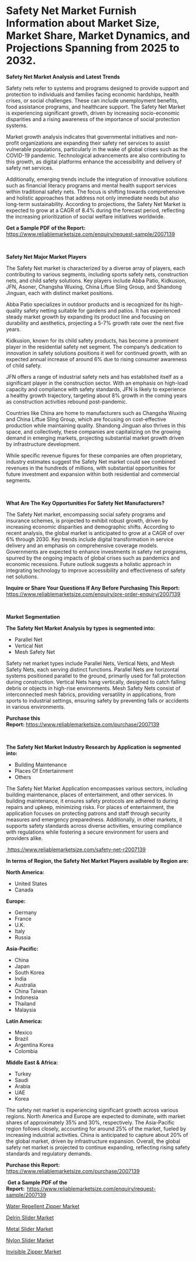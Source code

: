 <p><h1>Safety Net Market Furnish Information about Market Size, Market Share, Market Dynamics, and Projections Spanning from 2025 to 2032.</h1></p><p><strong>Safety Net Market Analysis and Latest Trends</strong></p>
<p><p>Safety nets refer to systems and programs designed to provide support and protection to individuals and families facing economic hardships, health crises, or social challenges. These can include unemployment benefits, food assistance programs, and healthcare support. The Safety Net Market is experiencing significant growth, driven by increasing socio-economic disparities and a rising awareness of the importance of social protection systems. </p><p>Market growth analysis indicates that governmental initiatives and non-profit organizations are expanding their safety net services to assist vulnerable populations, particularly in the wake of global crises such as the COVID-19 pandemic. Technological advancements are also contributing to this growth, as digital platforms enhance the accessibility and delivery of safety net services. </p><p>Additionally, emerging trends include the integration of innovative solutions such as financial literacy programs and mental health support services within traditional safety nets. The focus is shifting towards comprehensive and holistic approaches that address not only immediate needs but also long-term sustainability. According to projections, the Safety Net Market is expected to grow at a CAGR of 8.4% during the forecast period, reflecting the increasing prioritization of social welfare initiatives worldwide.</p></p>
<p><strong>Get a Sample PDF of the Report:&nbsp;</strong> <a href="https://www.reliablemarketsize.com/enquiry/request-sample/2007139?utm_campaign=1901&utm_medium=2&utm_source=Github&utm_content=ia&utm_term=31032025&utm_id=safety-net">https://www.reliablemarketsize.com/enquiry/request-sample/2007139</a></p>
<p>&nbsp;</p>
<p><strong>Safety Net Major Market Players</strong></p>
<p><p>The Safety Net market is characterized by a diverse array of players, each contributing to various segments, including sports safety nets, construction nets, and child safety solutions. Key players include Abba Patio, Kidkusion, JFN, Asoner, Changsha Wuxing, China Liftue Sling Group, and Shandong Jinguan, each with distinct market positions.</p><p>Abba Patio specializes in outdoor products and is recognized for its high-quality safety netting suitable for gardens and patios. It has experienced steady market growth by expanding its product line and focusing on durability and aesthetics, projecting a 5-7% growth rate over the next five years.</p><p>Kidkusion, known for its child safety products, has become a prominent player in the residential safety net segment. The company’s dedication to innovation in safety solutions positions it well for continued growth, with an expected annual increase of around 6% due to rising consumer awareness of child safety.</p><p>JFN offers a range of industrial safety nets and has established itself as a significant player in the construction sector. With an emphasis on high-load capacity and compliance with safety standards, JFN is likely to experience a healthy growth trajectory, targeting about 8% growth in the coming years as construction activities rebound post-pandemic.</p><p>Countries like China are home to manufacturers such as Changsha Wuxing and China Liftue Sling Group, which are focusing on cost-effective production while maintaining quality. Shandong Jinguan also thrives in this space, and collectively, these companies are capitalizing on the growing demand in emerging markets, projecting substantial market growth driven by infrastructure development.</p><p>While specific revenue figures for these companies are often proprietary, industry estimates suggest the Safety Net market could see combined revenues in the hundreds of millions, with substantial opportunities for future investment and expansion within both residential and commercial segments.</p></p>
<p>&nbsp;</p>
<p><strong>What Are The Key Opportunities For Safety Net Manufacturers?</strong></p>
<p><p>The Safety Net market, encompassing social safety programs and insurance schemes, is projected to exhibit robust growth, driven by increasing economic disparities and demographic shifts. According to recent analysis, the global market is anticipated to grow at a CAGR of over 6% through 2030. Key trends include digital transformation in service delivery and an emphasis on comprehensive coverage models. Governments are expected to enhance investments in safety net programs, spurred by the ongoing impacts of global crises such as pandemics and economic recessions. Future outlook suggests a holistic approach in integrating technology to improve accessibility and effectiveness of safety net solutions.</p></p>
<p><strong>Inquire or Share Your Questions If Any Before Purchasing This Report:</strong> <a href="https://www.reliablemarketsize.com/enquiry/pre-order-enquiry/2007139?utm_campaign=1901&utm_medium=2&utm_source=Github&utm_content=ia&utm_term=31032025&utm_id=safety-net">https://www.reliablemarketsize.com/enquiry/pre-order-enquiry/2007139</a></p>
<p>&nbsp;</p>
<p><strong>Market Segmentation</strong></p>
<p><strong>The Safety Net Market Analysis by types is segmented into:</strong></p>
<p><ul><li>Parallel Net</li><li>Vertical Net</li><li>Mesh Safety Net</li></ul></p>
<p><p>Safety net market types include Parallel Nets, Vertical Nets, and Mesh Safety Nets, each serving distinct functions. Parallel Nets are horizontal systems positioned parallel to the ground, primarily used for fall protection during construction. Vertical Nets hang vertically, designed to catch falling debris or objects in high-rise environments. Mesh Safety Nets consist of interconnected mesh fabrics, providing versatility in applications, from sports to industrial settings, ensuring safety by preventing falls or accidents in various environments.</p></p>
<p><strong>Purchase this Report:&nbsp;</strong><a href="https://www.reliablemarketsize.com/purchase/2007139?utm_campaign=1901&utm_medium=2&utm_source=Github&utm_content=ia&utm_term=31032025&utm_id=safety-net">https://www.reliablemarketsize.com/purchase/2007139</a></p>
<p>&nbsp;</p>
<p><strong>The Safety Net Market Industry Research by Application is segmented into:</strong></p>
<p><ul><li>Building Maintenance</li><li>Places Of Entertainment</li><li>Others</li></ul></p>
<p><p>The Safety Net Market Application encompasses various sectors, including building maintenance, places of entertainment, and other services. In building maintenance, it ensures safety protocols are adhered to during repairs and upkeep, minimizing risks. For places of entertainment, the application focuses on protecting patrons and staff through security measures and emergency preparedness. Additionally, in other markets, it supports safety standards across diverse activities, ensuring compliance with regulations while fostering a secure environment for users and providers alike.</p></p>
<p><a href="https://www.reliablemarketsize.com/safety-net-r2007139?utm_campaign=1901&utm_medium=2&utm_source=Github&utm_content=ia&utm_term=31032025&utm_id=safety-net">&nbsp;https://www.reliablemarketsize.com/safety-net-r2007139</a></p>
<p><strong>In terms of Region, the Safety Net Market Players available by Region are:</strong></p>
<p>
    <p> <strong> North America: </strong>
        <ul>
            <li>United States</li>
            <li>Canada</li>
        </ul>
        </p> 
    <p> <strong> Europe: </strong>
        <ul>
            <li>Germany</li>
            <li>France</li>
            <li>U.K.</li>
            <li>Italy</li>
            <li>Russia</li>
        </ul>
        </p> 
    <p> <strong> Asia-Pacific: </strong>
        <ul>
            <li>China</li>
            <li>Japan</li>
            <li>South Korea</li>
            <li>India</li>
            <li>Australia</li>
            <li>China Taiwan</li>
            <li>Indonesia</li>
            <li>Thailand</li>
            <li>Malaysia</li>
        </ul>
        </p> 
    <p> <strong> Latin America: </strong>
        <ul>
            <li>Mexico</li>
            <li>Brazil</li>
            <li>Argentina Korea</li>
            <li>Colombia</li>
        </ul>
        </p> 
    <p> <strong> Middle East & Africa: </strong>
        <ul>
            <li>Turkey</li>
            <li>Saudi</li>
            <li>Arabia</li>
            <li>UAE</li>
            <li>Korea</li>
        </ul>
    </p>
    </p>
<p><p>The safety net market is experiencing significant growth across various regions. North America and Europe are expected to dominate, with market shares of approximately 35% and 30%, respectively. The Asia-Pacific region follows closely, accounting for around 25% of the market, fueled by increasing industrial activities. China is anticipated to capture about 20% of the global market, driven by infrastructure expansion. Overall, the global safety net market is projected to continue expanding, reflecting rising safety standards and regulatory demands.</p></p>
<p><strong>Purchase this Report: </strong><a href="https://www.reliablemarketsize.com/purchase/2007139?utm_campaign=1901&utm_medium=2&utm_source=Github&utm_content=ia&utm_term=31032025&utm_id=safety-net">https://www.reliablemarketsize.com/purchase/2007139</a></p>
<p>&nbsp;<strong>Get a Sample PDF of the Report:&nbsp;&nbsp;</strong><a href="https://www.reliablemarketsize.com/enquiry/request-sample/2007139?utm_campaign=1901&utm_medium=2&utm_source=Github&utm_content=ia&utm_term=31032025&utm_id=safety-net">https://www.reliablemarketsize.com/enquiry/request-sample/2007139</a></p>
<p><strong></strong></p>
<p><p><a href="https://github.com/motosyuliq/Market-Research-Report-List-1/blob/main/water-repellent-zipper-market.md?utm_campaign=1901&utm_medium=2&utm_source=Github&utm_content=ia&utm_term=31032025&utm_id=safety-net">Water Repellent Zipper Market</a></p><p><a href="https://github.com/nsmifidget3/Market-Research-Report-List-1/blob/main/delrin-slider-market.md?utm_campaign=1901&utm_medium=2&utm_source=Github&utm_content=ia&utm_term=31032025&utm_id=safety-net">Delrin Slider Market</a></p><p><a href="https://github.com/orlinvisonju/Market-Research-Report-List-1/blob/main/metal-slider-market.md?utm_campaign=1901&utm_medium=2&utm_source=Github&utm_content=ia&utm_term=31032025&utm_id=safety-net">Metal Slider Market</a></p><p><a href="https://github.com/lotoahshaiek/Market-Research-Report-List-1/blob/main/nylon-slider-market.md?utm_campaign=1901&utm_medium=2&utm_source=Github&utm_content=ia&utm_term=31032025&utm_id=safety-net">Nylon Slider Market</a></p><p><a href="https://github.com/muskoaizahfi/Market-Research-Report-List-1/blob/main/invisible-zipper-market.md?utm_campaign=1901&utm_medium=2&utm_source=Github&utm_content=ia&utm_term=31032025&utm_id=safety-net">Invisible Zipper Market</a></p></p>
